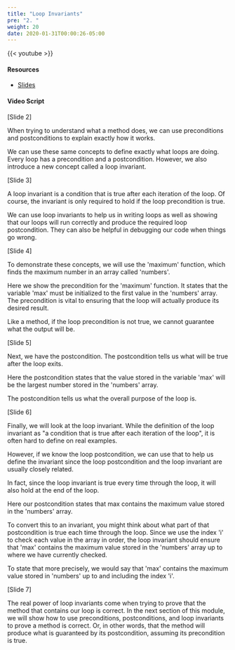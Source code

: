 ```yaml
---
title: "Loop Invariants"
pre: "2. "
weight: 20
date: 2020-01-31T00:00:26-05:00
---
```


{{< youtube >}}

#### Resources

* [Slides](/3-cc310/03-program-contract-performance/02-loop-invariants-slides.pptx)

#### Video Script

[Slide 2]

When trying to understand what a method does, we can use preconditions and
postconditions to explain exactly how it works.

We can use these same concepts to define exactly what loops are doing. Every
loop has a precondition and a postcondition. However, we also introduce a new
concept called a loop invariant.

[Slide 3]

A loop invariant is a condition that is true after each iteration of the loop.
Of course, the invariant is only required to hold if the loop precondition is
true.

We can use loop invariants to help us in writing loops as well as showing that
our loops will run correctly and produce the required loop postcondition. They
can also be helpful in debugging our code when things go wrong.

[Slide 4]

To demonstrate these concepts, we will use the 'maximum' function, which finds
the maximum number in an array called 'numbers'.

Here we show the precondition for the 'maximum' function. It states that the
variable 'max' must be initialized to the first value in the 'numbers' array.
The precondition is vital to ensuring that the loop will actually produce its
desired result.

Like a method, if the loop precondition is not true, we cannot guarantee what
the output will be.

[Slide 5]

Next, we have the postcondition. The postcondition tells us what will be true
after the loop exits.

Here the postcondition states that the value stored in the variable 'max' will
be the largest number stored in the 'numbers' array.

The postcondition tells us what the overall purpose of the loop is.

[Slide 6]

Finally, we will look at the loop invariant. While the definition of the loop
invariant as "a condition that is true after each iteration of the loop", it is
often hard to define on real examples.

However, if we know the loop postcondition, we can use that to help us define
the invariant since the loop postcondition and the loop invariant are usually
closely related.

In fact, since the loop invariant is true every time through the loop, it will
also hold at the end of the loop.

Here our postcondition states that max contains the maximum value stored in the
'numbers' array.

To convert this to an invariant, you might think about what part of that
postcondition is true each time through the loop. Since we use the index 'i' to
check each value in the array in order, the loop invariant should ensure that
'max' contains the maximum value stored in the 'numbers' array up to where we
have currently checked.

To state that more precisely, we would say that 'max' contains the maximum value
stored in 'numbers' up to and including the index 'i'.

[Slide 7]

The real power of loop invariants come when trying to prove that the method that
contains our loop is correct. In the next section of this module, we will show
how to use preconditions, postconditions, and loop invariants to prove a method
is correct. Or, in other words, that the method will produce what is guaranteed
by its postcondition, assuming its precondition is true.
